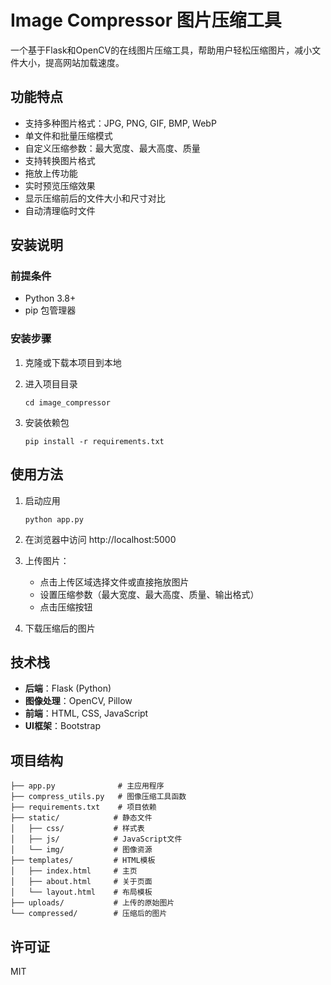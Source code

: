 # Image Compressor 图片压缩工具

一个基于Flask和OpenCV的在线图片压缩工具，帮助用户轻松压缩图片，减小文件大小，提高网站加载速度。

## 功能特点

- 支持多种图片格式：JPG, PNG, GIF, BMP, WebP
- 单文件和批量压缩模式
- 自定义压缩参数：最大宽度、最大高度、质量
- 支持转换图片格式
- 拖放上传功能
- 实时预览压缩效果
- 显示压缩前后的文件大小和尺寸对比
- 自动清理临时文件

## 安装说明

### 前提条件

- Python 3.8+
- pip 包管理器

### 安装步骤

1. 克隆或下载本项目到本地

2. 进入项目目录
   ```
   cd image_compressor
   ```

3. 安装依赖包
   ```
   pip install -r requirements.txt
   ```

## 使用方法

1. 启动应用
   ```
   python app.py
   ```

2. 在浏览器中访问 http://localhost:5000

3. 上传图片：
   - 点击上传区域选择文件或直接拖放图片
   - 设置压缩参数（最大宽度、最大高度、质量、输出格式）
   - 点击压缩按钮

4. 下载压缩后的图片

## 技术栈

- **后端**：Flask (Python)
- **图像处理**：OpenCV, Pillow
- **前端**：HTML, CSS, JavaScript
- **UI框架**：Bootstrap

## 项目结构

```
├── app.py              # 主应用程序
├── compress_utils.py   # 图像压缩工具函数
├── requirements.txt    # 项目依赖
├── static/            # 静态文件
│   ├── css/           # 样式表
│   ├── js/            # JavaScript文件
│   └── img/           # 图像资源
├── templates/         # HTML模板
│   ├── index.html     # 主页
│   ├── about.html     # 关于页面
│   └── layout.html    # 布局模板
├── uploads/           # 上传的原始图片
└── compressed/        # 压缩后的图片
```

## 许可证

MIT
